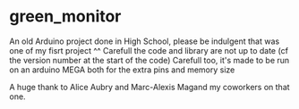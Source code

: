 # green_monitor

An old Arduino project done in High School, please be indulgent that was one of my fisrt project ^^
Carefull the code and library are not up to date (cf the version number at the start of the code)
Carefull too, it's made to be run on an arduino MEGA both for the extra pins and memory size

A huge thank to Alice Aubry and Marc-Alexis Magand my coworkers on that one.
